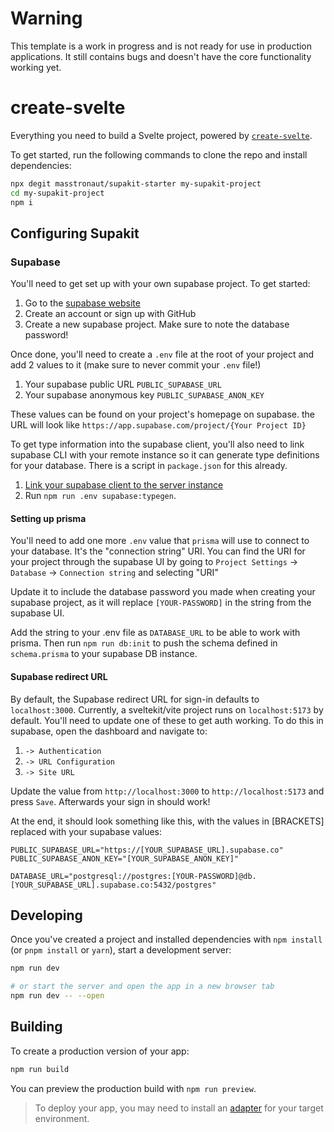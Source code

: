 # Warning

This template is a work in progress and is not ready for use in production applications. It still contains bugs and doesn't have the core functionality working yet.

# create-svelte

Everything you need to build a Svelte project, powered by [`create-svelte`](https://github.com/sveltejs/kit/tree/master/packages/create-svelte).

To get started, run the following commands to clone the repo and install dependencies:

```bash
npx degit masstronaut/supakit-starter my-supakit-project
cd my-supakit-project
npm i
```

## Configuring Supakit

### Supabase

You'll need to get set up with your own supabase project. To get started:

1. Go to the [supabase website](https://supabase.com/)
2. Create an account or sign up with GitHub
3. Create a new supabase project. Make sure to note the database password!

Once done, you'll need to create a `.env` file at the root of your project and add 2 values to it (make sure to never commit your `.env` file!)

1. Your supabase public URL `PUBLIC_SUPABASE_URL`
2. Your supabase anonymous key `PUBLIC_SUPABASE_ANON_KEY`

These values can be found on your project's homepage on supabase. the URL will look like `https://app.supabase.com/project/{Your Project ID}`

To get type information into the supabase client, you'll also need to link supabase CLI with your remote instance so it can generate type definitions for your database. There is a script in `package.json` for this already.

1. [Link your supabase client to the server instance](https://supabase.com/docs/reference/cli/supabase-link)
2. Run `npm run .env supabase:typegen`.

#### Setting up prisma

You'll need to add one more `.env` value that `prisma` will use to connect to your database. It's the "connection string" URI.
You can find the URI for your project through the supabase UI by going to `Project Settings` -> `Database` -> `Connection string` and selecting "URI"

Update it to include the database password you made when creating your supabase project, as it will replace `[YOUR-PASSWORD]` in the string from the supabase UI.

Add the string to your .env file as `DATABASE_URL` to be able to work with prisma. Then run `npm run db:init` to push the schema defined in `schema.prisma` to your supabase DB instance.

#### Supabase redirect URL

By default, the Supabase redirect URL for sign-in defaults to `localhost:3000`.
Currently, a sveltekit/vite project runs on `localhost:5173` by default.
You'll need to update one of these to get auth working. To do this in supabase,
open the dashboard and navigate to:

1. `-> Authentication`
2. `-> URL Configuration`
3. `-> Site URL`

Update the value from `http://localhost:3000` to `http://localhost:5173` and press `Save`. Afterwards your sign in should work!

At the end, it should look something like this, with the values in [BRACKETS] replaced with your supabase values:

```
PUBLIC_SUPABASE_URL="https://[YOUR_SUPABASE_URL].supabase.co"
PUBLIC_SUPABASE_ANON_KEY="[YOUR_SUPABASE_ANON_KEY]"

DATABASE_URL="postgresql://postgres:[YOUR-PASSWORD]@db.[YOUR_SUPABASE_URL].supabase.co:5432/postgres"
```

## Developing

Once you've created a project and installed dependencies with `npm install` (or `pnpm install` or `yarn`), start a development server:

```bash
npm run dev

# or start the server and open the app in a new browser tab
npm run dev -- --open
```

## Building

To create a production version of your app:

```bash
npm run build
```

You can preview the production build with `npm run preview`.

> To deploy your app, you may need to install an [adapter](https://kit.svelte.dev/docs/adapters) for your target environment.
